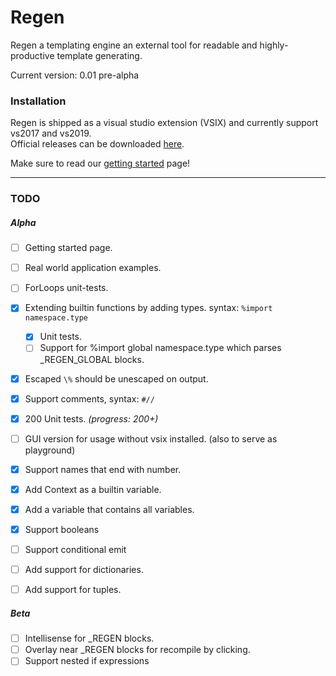 ﻿# Regen
Regen a templating engine  an external tool for readable and highly-productive template generating.

Current version: 0.01 pre-alpha<br>

### Installation
Regen is shipped as a visual studio extension (VSIX) and currently support vs2017 and vs2019.<br>
Official releases can be downloaded [here](https://github.com/SciSharp/CodeMinion/tree/master/src/Regen.Package/releases).<br>

Make sure to read our [getting started](TUTORIAL.md) page!

---
### TODO
##### Alpha

- [ ] Getting started page.
- [ ] Real world application examples.
- [ ] ForLoops unit-tests.
- [X] Extending builtin functions by adding types. syntax: `%import namespace.type`
  - [X] Unit tests.
  - [ ] Support for %import global namespace.type which parses _REGEN_GLOBAL blocks.
- [X] Escaped `\%` should be unescaped on output.
- [X] Support comments, syntax: `#// `
- [X] 200 Unit tests. _(progress: 200+)_
- [ ] GUI version for usage without vsix installed. (also to serve as playground)
- [X] Support names that end with number.
- [X] Add Context as a builtin variable.
- [X] Add a variable that contains all variables.

- [X] Support booleans
- [ ] Support conditional emit
- [ ] Add support for dictionaries.
- [ ] Add support for tuples.

##### Beta
- [ ] Intellisense for _REGEN blocks.
- [ ] Overlay near _REGEN blocks for recompile by clicking.
- [ ] Support nested if expressions